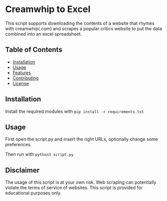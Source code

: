 # Creamwhip to Excel

This script supports downloading the contents of a website that rhymes with creamwhip(.com) and scrapes a popular critics website to put the data combined into an excel spreadsheet.

## Table of Contents

- [Installation](#installation)
- [Usage](#usage)
- [Features](#features)
- [Contributing](#contributing)
- [License](#license)

## Installation

Install the required modules with
`pip install -r requirements.txt`

## Usage
First open the script.py and insert the right URLs, optionally change some preferences.

Then run with
`python3 script.py`

## Disclaimer

The usage of this script is at your own risk. Web scraping can potentially violate the terms of service of websites. This script is provided for educational purposes only.
